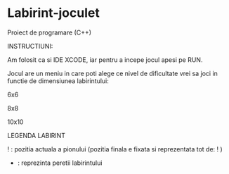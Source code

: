 # Labirint-joculet
Proiect de programare (C++)



INSTRUCTIUNI:

Am folosit ca si IDE XCODE, iar pentru a incepe jocul apesi pe RUN.

Jocul are un meniu in care poti alege ce nivel de dificultate vrei sa joci in functie de dimensiunea labirintului:

6x6

8x8

10x10



LEGENDA LABIRINT

! : pozitia actuala a pionului (pozitia finala e fixata si reprezentata tot de: ! )
* : reprezinta peretii labirintului
